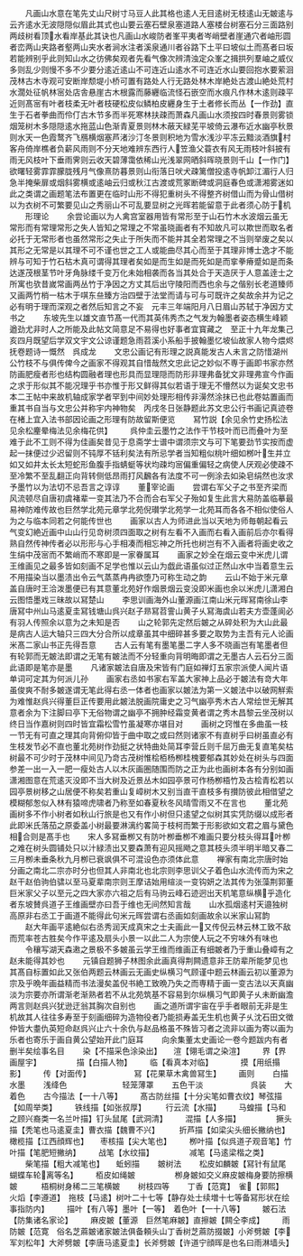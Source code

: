 <!-- { "loadSidebar": true } -->
　　凡画山水意在笔先丈山尺树寸马豆人此其格也逺人无目逺树无枝逺山无皴逺与云齐逺水无波隠隠似眉此其式也山要云塞石壁泉塞道路人塞楼台树塞石分三面路别两歧树看顶水看岸基此其诀也凡画山水峻防者峯平夷者岑峭壁者崖通穴者岫形圆者峦两山夹路者壑两山夹水者涧水注者溪泉通川者谷路下土平曰坡似土而髙者曰坂若能辨别乎此则知山水之彷佛矣观者先看气像次辨清浊定众峯之揖拱列羣岫之威仪多则乱少则慢不多不少要分逺近逺山不可连近山逺水不可连近水山要回抱水要萦洄茂林古木寺观可安断岸颓堤小桥可置有路处人行无路处林木岸絶处古渡山絶处荒村水濶处征帆林宻处店舎悬崖古木根露而藤纒临流怪石嵌空而水痕凡作林木逺则疎平近则髙宻有叶者枝柔无叶者枝硬松皮似鳞柏皮纒身生于土者修长而丛【一作劲】直生于石者拳曲而伶仃古木节多而半死寒林扶疎而萧森凡画山水须按四时春景则雾锁烟笼树木多隠隠逺水拖蓝山色渐青夏景则林木蔽天緑芜平坡倚云瀑布近水幽亭秋景则水天一色霞鹜齐飞鴈横烟塞芦渚沙汀冬景则积地为雪水浅沙平冻云黯淡酒旗村客舟倚岸樵者负薪风雨则不分天地难辨东西行人笠渔父蓑衣有风无雨枝叶斜披有雨无风枝叶下垂雨霁则云收天碧薄霭依稀山光浅翠网晒斜晖晓景则千山【一作门】欲曙轻雾霏霏朦胧残月气像熹防暮景则山衔落日吠犬疎篱僧投逺寺帆卸江湄行人归急半掩柴扉或烟斜雾横或逺岫云归或秋江古渡或荒冢断碑或洞庭春色或潇湘雾迷如此之类谓之画题笔法布置更在临时山形不得犯重树头不得整齐树借山而为骨山借树以为衣树不可繁要见山之秀丽山不可乱要显树之光晖若能留意于此者须心防于机
　　形理论
　　余尝论画以为人禽宫室器用皆有常形至于山石竹木水波烟云虽无常形而有常理常形之失人皆知之常理之不常虽晓画者有不知故凡可以欺世而取名者必托于无常形者也虽然常形之失止于所失而不能并其全若常理之不当则举废之矣以其形之无常是以其理不可不谨也世之工人或能曲尽其心而至于其理非博士逸才不能辨与可知于竹石枯木真可谓得其理者矣如是而生如是而死如是而挛拳瘠蹙如是而条达遂茂根茎节叶牙角脉缕千变万化未始相袭而各当其处合于天造厌于人意盖逹士之所寓也欤昔嵗常画两丛竹于净因之方丈其后出守陵阳而西也余与之偕别长老道臻师又画两竹梢一枯木于唭东亝臻方治四壁于法堂而请与可与可既许之矣故余并为记之必有明于理而深观之者然后知言之不妄　元丰三年端阳月八日眉山苏轼于净因方丈书之
　　东坡先生以雄文直节髙一代而其英伟秀杰之气发为翰墨者姿态横生峰颖遒劲尤非时人之所能及此帖文简意足不易得也好事者宜寳藏之　至正十九年龙集己亥四月既望后学双文宇文公谅谨题急雨苕溪小系船手披翰墨忆坡仙故家人物今煨烬抚卷题诗一慨然　呉成龙
　　文忠公画记有形理之説真能发古人未言之防惜湖州公竹枝不与俱传俾今之画家不得观其自惜哉然文忠此记之妙似不専于画即书家亦然防画肥瘦者形也结构圆融者理也形具而显理隠而防形非理弗备犹文非理弗宣今作画之求于形似其不能况理乎书亦惟于形又鲜得其似若语于理无不懵然以为诞矣文忠书本二王帖中来故机轴成家学者罕到中间妙处理形相传非澷然涂抹已也此卷姑置画而重其书自当与文忠公并称宇内神物矣　丙戌冬日张静题此苏文忠公行书画记真迹卷在楮上宜入法书部因论画之形理有防故留斯便览
　　冩竹説【余见余竹史扬松法见余松麈晕梅法见余梅花供】
　　呉仲圭云墨竹之法作干节枝叶而已而叠叶为至难于此不工则不得为佳画矣昔见于息斋学士谱中谓须宗文与可下笔要劲节实按而虚起一抹便过少迟留则不钝厚不铦利矣法有所忌学者当知粗似桃叶细如桞叶生并立如又如井太长太短蛇形鱼腹手指蜻蜓等状均疎均宻偏重偏轻之病使人厌观必使疎不至冷繁不至乱翻正向背转侧低昂雨打风飜各有法度不可一例涂去如染皂绢然也汝求予墨竹以为法切不忌吾言之谆谆
　　董宰论画
　　尝谓右军父子之书至齐梁而风流顿尽自唐初虞褚辈一变其法乃不合而合右军父子殆如复生此言大易防盖临摹最易神防难传故也巨然学北苑元章学北苑倪瓉学北苑学一北苑耳而各各不相似使俗人为之与临本同若之何能传世也
　　画家以古人为师进此当以天地为师毎朝起看云气变幻絶近画中山山行见竒树须四面取之树有左看不入画而右看入画前后亦尔看得熟自然传神传者必以形形与心手相凑而相忘神之所托也树岂有不入画者将画史收之生绢中茂宻而不繁峭而不寒即是一家眷属耳
　　画家之妙全在烟云变中米虎儿谓王维画见之最多皆如刻画不足学也惟以云山为戯此语虽似过正然山水中当着意生云不用描染当以墨渍出令云气蒸蒸冉冉欲堕乃可称生动之韵
　　云山不始于米元章盖自唐时王洽泼墨便已有其意董北苑好作烟景烟云变没即米画也余以米虎儿潇湘白云图悟墨戏三昧故以冩楚山
　　李思训画海外山董源画江南山米元晖冩南徐山李唐冩中州山马逺夏圭冩钱塘山呉兴赵子昻冩苕霅山黄子乆冩海虞山若夫方壶蓬阆必有羽人传照余以意为之未知是否
　　山之轮郭先定然后皴之从碎处积为大山此最是病古人运大轴只三四大分合所以成章虽其中细碎甚多要之取势为主吾有元人论画米髙二家山书正先得吾意
　　古人云有笔有墨笔墨二字人多不晓画岂有笔墨者但有轮郭而无皴法即谓之无笔有皴法而不分轻重向背明晦即谓之无墨古人云石分三面此语即是笔亦是墨
　　凡诸家皴法自唐及宋皆有门庭如禅灯五家宗派使人闻片语单词可定其为何派儿孙
　　画家右丞如书家右军盖大家神上品必于皴法有竒大年虽俊爽不耐多皴遂谓无笔此得右丞一体者也画家以皴法为第一义皴法中以破网觧索为难惟赵呉兴得董巨正传要用此皴法脱画院庸史之习气幽亭秀木古人常绘世无解其意者余为下注脚曰亭下无俗物谓之幽亭不拥肿经霜变黄者谓之秀木昌黎云坐茂树以终日当作嘉树则四时皆宜霜松雪竹虽凝寒亦堪目对
　　画树之窍惟在多曲虽一枝一节无有可直之理其向背俯仰皆于曲中取之或曰然则诸家不有直树乎曰树虽直必有生枝发节必不直也董北苑树作劲挺之状特曲处简耳李营丘则千屈万曲无复直笔矣枯树最不可少时于茂林中间见乃竒古茂树惟桧栢杨栁桂槐要郁森其妙处在树头与四面参差一出一入一肥一瘦处古人以木灰画圏随围而防之正为此也画树本各有分别如画潇湘图意在荒逺灭没即不当大树及近景丛木如园亭景可作杨栁梧竹及古桧青松若以园亭景树移之山居便不称矣若重山复嶂树木又别当直干直枝多有攅防彼此相借望之模糊郁怱似入林有猿啼虎啸者乃称至如春夏秋冬风晴雪雨又不在言也
　　董北苑画树多不作小树者如秋山行旅是也又有作小树但只逺望之似树其实凭防缀以成形者此即米氏落茄之原委盖小树最要淋漓约畧简于枝柯而繁于形影欲如文君之眉与黛色相合则是髙手也
　　宋人多冩垂栁又有防叶栁垂栁不难画只要分枝头得耳叶栁之难在树头圆铺处只以汁緑渍出又要森萧有迎风摇飏之意其枝头须半明半暗又春二三月栁未垂条秋九月栁已衰飒俱不可混设色亦须体此意
　　禅家有南北宗唐时始分画之南北二宗亦时分也但其人非南北也北宗则李思训父子着色山水流传而为宋之赵干赵伯驹伯骕以至马夏辈南宗则王摩诘始用縇淡一变钩妍之法其传为张藻荆郭董巨米家父子以至元之四大家亦六祖之后有马驹云峰石迹迥出天机笔意纵横乎造化者东坡賛呉道子王维画壁亦曰吾于维也无间然知言哉
　　山水孤烟逺村天邉独树高原非右丞工于画道不能得此句米元晖尝谓右丞画如刻画故余以米家山冩韵
　　赵大年画平逺絶似右丞秀润天成真宋之士夫画此一又传倪云林云林工致不敌而荒率苍古胜矣今作平逺及扇头小景一以此二人为宗使人玩之不穷味外有味也
　　令穰写湖天森遫之景极不多皴虽云学王维而维画正有细皴者乃于重山叠嶂有之赵未能得其妙也
　　元镇自题狮子林图余此画真得荆闗遗意非王防辈所能梦见也其髙自标置如此又张伯两题云林画云无画史纵横习气顾谨中题云林画云初以董源为宗及乎晩年画益精而书法漫矣盖倪书絶工致晩乃失之而専精于画一变古法以天真幽淡为宗要亦所谓渐老渐熟者若不从北苑筑基不容易到尔纵横习气即黄子乆未断幽澹两言则赵呉兴犹逊迂翁其胸次自别也
　　画之道所谓宇宙在乎手者眼前无非是生机故其人往往多寿至于刻画细碎为造物役者乃能损寿盖无生机也黄子乆沈石田文徴仲皆大耋仇英短命赵呉兴止六十余仇与赵品格虽不殊皆习者之流非以画为寄以画为乐者也寄乐于画自黄公望始开此门庭耳
　　向余集董太史画论一卷今题跋内有者删半矣绘事名目
　　染【不描采色涂染出】　　渲【翎毛谓之染渲】
　　界【界画屋宇】　　　　　描【白描人物】
　　临【看真本对临】　　　　摸【用纸搨影】
　　传【对面传】　　　　　　冩【花果草木禽兽冩生】
　　画则
　　白描　　　　　　　　水墨
　　浅绛色　　　　　　　轻笼薄罩
　　五色干淡　　　　　　呉装
　　大着色
　　古今描法【一十八等】
　　髙古防丝描【十分尖笔如曹衣纹】琴弦描【如周举类】
　　铁线描【如张叔厚】　　　行云流【水描】
　　马蝗描【马和之顾兴裔类一名兰叶描】钉头鼠尾【武洞清】
　　混描【人多描】　　　　　撅头描【秃笔也马逺夏圭】曹衣描【魏曹不兴】　　　折芦描【如梁尖头细长撇纳也】橄榄描【江西顔辉也】　　枣核描【尖大笔也】
　　栁叶描【似呉道子观音笔】竹叶描【笔肥短撇纳】
　　战笔【水纹描】　　　　　减笔【马逺梁楷之类】
　　柴笔描【粗大减笔也】　　蚯蚓描
　　皴树法
　　松皮如麟皴【冩针有鼠尾蝴蝶车轮离等名】
　　栢皮如绳皴　　　　　栁身皴如交义麻皮皴梅身要防擦横皴　　　梧桐树身稀二三笔横皴
　　树枝四等
　　丁香【范寛】　雀【郭熙】　火熖【李遵道】　拖枝【马逺】树叶二十七等【静存处士续増十七等备冩形状在绘事指防内】
　　描叶【有八等】墨叶【一等】　着色叶【一十八等】
　　皴石法【防集诸名家论】
　　麻皮皴【董源　巨然笔麻皴】直擦皴【闗仝李成】
　　雨防皴【范寛　俗名芝蔴皴诸家皴法俱备頼头山丁香树芝蔴防掇皴】小斧劈皴【李军刘松年】大斧劈皴【李唐马逺夏圭】长斧劈皴【许道宁顔晖是也名曰雨淋墙头】
